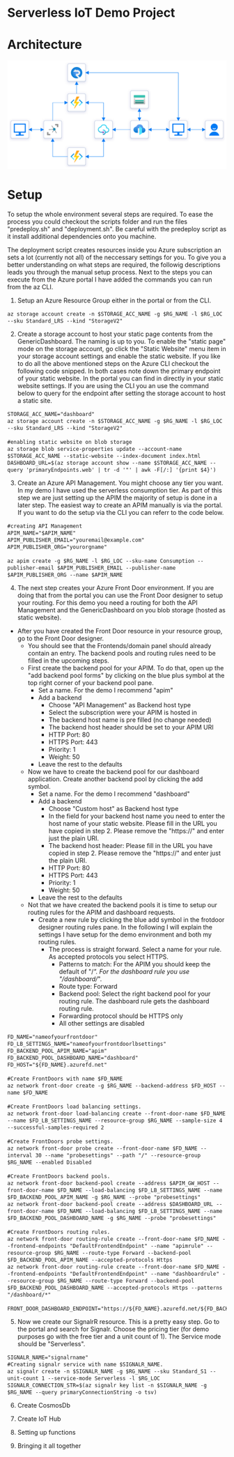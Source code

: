 # Serverless IoT Demo Project

# Architecture
![serverless-iot-architecture](/assets/serverless-iot-architecture.png)

# Setup
To setup the whole environment several steps are required. To ease the process you could checkout the scripts folder and run the files "predeploy.sh" and "deployment.sh". Be careful with the predeploy script as it install additional dependencies onto you machine.

The deployment script creates resources inside you Azure subscription an sets a lot (currently not all) of the neccessary settings for you. To give you a better understanding on what steps are required, the followig descriptions leads you through the manual setup process. Next to the steps you can execute from the Azure portal I have added the commands you can run from the az CLI.

1. Setup an Azure Resource Group either in the portal or from the CLI.

```
az storage account create -n $STORAGE_ACC_NAME -g $RG_NAME -l $RG_LOC --sku Standard_LRS --kind "StorageV2"
```

2. Create a storage account to host your static page contents from the GenericDashboard. The naming is up to you. To enable the "static page" mode on the storage account, go click the "Static Website" menu item in your storage account settings and enable the static website. If you like to do all the above mentioned steps on the Azure CLI checkout the following code snipped. In both cases note down the primary endpoint of your static website. In the portal you can find in directly in your static website settings. If you are using the CLI you an use the command below to query for the endpoint after setting the storage account to host a static site.

```
STORAGE_ACC_NAME="dashboard"
az storage account create -n $STORAGE_ACC_NAME -g $RG_NAME -l $RG_LOC --sku Standard_LRS --kind "StorageV2"

#enabling static website on blob storage
az storage blob service-properties update --account-name $STORAGE_ACC_NAME --static-website --index-document index.html
DASHBOARD_URL=$(az storage account show --name $STORAGE_ACC_NAME --query 'primaryEndpoints.web' | tr -d '"' | awk -F[/:] '{print $4}')
```

3. Create an Azure API Management. You might choose any tier you want. In my demo I have used the serverless consumption tier. As part of this step we are just setting up the APIM the majority of setup is done in a later step. The easiest way to create an APIM manually is via the portal. If you want to do the setup via the CLI you can referr to the code below.

```
#creating API Management
APIM_NAME="$APIM_NAME"
APIM_PUBLISHER_EMAIL="youremail@example.com"
APIM_PUBLISHER_ORG="yourorgname"

az apim create -g $RG_NAME -l $RG_LOC --sku-name Consumption --publisher-email $APIM_PUBLISHER_EMAIL --publisher-name $APIM_PUBLISHER_ORG --name $APIM_NAME
```

4. The next step creates your Azure Front Door environment. If you are doing that from the portal you can use the Front Door designer to setup your routing. For this demo you need a routing for both the API Management and the GenericDashboard on you blob storage (hosted as static website).

* After you have created the Front Door resource in your resource group, go to the Front Door designer.
  * You should see that the Frontends/domain panel should already contain an entry. The backend pools and routing rules need to be filled in the upcoming steps.
  * First create the backend pool for your APIM. To do that, open up the "add backend pool forms" by clicking on the blue plus symbol at the top right corner of your backend pool pane.
    * Set a name. For the demo I recommend "apim"
    * Add a backend
      * Choose "API Management" as Backend host type
      * Select the subscription were your APIM is hosted in
      * The backend host name is pre filled (no change needed)
      * The backend host header should be set to your APIM URI
      * HTTP Port: 80
      * HTTPS Port: 443
      * Priority: 1
      * Weight: 50
    * Leave the rest to the defaults
  * Now we have to create the backend pool for our dashboard application. Create another backend pool by clicking the add symbol.
    * Set a name. For the demo I recommend "dashboard"
    * Add a backend
      * Choose "Custom host" as Backend host type
      * In the field for your backend host name you need to enter the host name of your static website. Please fill in the URL you have copied in step 2. Please remove the "https://" and enter just the plain URI.
      * The backend host header: Please fill in the URL you have copied in step 2. Please remove the "https://" and enter just the plain URI.
      * HTTP Port: 80
      * HTTPS Port: 443
      * Priority: 1
      * Weight: 50
    * Leave the rest to the defaults
  * Not that we have created the backend pools it is time to setup our routing rules for the APIM and dashboard requests.
    * Create a new rule by clicking the blue add symbol in the frotdoor designer routing rules pane. In the following I will explain the settings I have setup for the demo environment and both my routing rules.
      * The process is straight forward. Select a name for your rule. As accepted protocols you select HTTPS.
        * Patterns to match: For the APIM you should keep the default of "/*". For the dashboard rule you use "/dashboard/*".
        * Route type: Forward
        * Backend pool: Select the right backend pool for your routing rule. The dashboard rule gets the dashboard routing rule.
        * Forwarding protocol should be HTTPS only
        * All other settings are disabled
```
FD_NAME="nameofyourfrontdoor"
FD_LB_SETTINGS_NAME="nameofyourfrontdoorlbsettings"
FD_BACKEND_POOL_APIM_NAME="apim"
FD_BACKEND_POOL_DASHBOARD_NAME="dashboard"
FD_HOST="${FD_NAME}.azurefd.net"

#Create FrontDoors with name $FD_NAME
az network front-door create -g $RG_NAME --backend-address $FD_HOST --name $FD_NAME

#Create FrontDoors load balancing settings.
az network front-door load-balancing create --front-door-name $FD_NAME --name $FD_LB_SETTINGS_NAME --resource-group $RG_NAME --sample-size 4 --successful-samples-required 2

#Create FrontDoors probe settings.
az network front-door probe create --front-door-name $FD_NAME --interval 30 --name "probesettings" --path "/" --resource-group $RG_NAME --enabled Disabled

#Create FrontDoors backend pools.
az network front-door backend-pool create --address $APIM_GW_HOST --front-door-name $FD_NAME --load-balancing $FD_LB_SETTINGS_NAME --name $FD_BACKEND_POOL_APIM_NAME -g $RG_NAME --probe "probesettings" 
az network front-door backend-pool create --address $DASHBOARD_URL --front-door-name $FD_NAME --load-balancing $FD_LB_SETTINGS_NAME --name $FD_BACKEND_POOL_DASHBOARD_NAME -g $RG_NAME --probe "probesettings"

#Create FrontDoors routing rules.
az network front-door routing-rule create --front-door-name $FD_NAME --frontend-endpoints "DefaultFrontendEndpoint" --name "apimrule" --resource-group $RG_NAME --route-type Forward --backend-pool $FD_BACKEND_POOL_APIM_NAME --accepted-protocols Https
az network front-door routing-rule create --front-door-name $FD_NAME --frontend-endpoints "DefaultFrontendEndpoint" --name "dashboardrule" --resource-group $RG_NAME --route-type Forward --backend-pool $FD_BACKEND_POOL_DASHBOARD_NAME --accepted-protocols Https --patterns "/dashboard/*"

FRONT_DOOR_DASHBOARD_ENDPOINT="https://${FD_NAME}.azurefd.net/${FD_BACKEND_POOL_DASHBOARD_NAME}/"
```

5. Now we create our SignalrR resource. This is a pretty easy step. Go to the portal and search for Signalr. Choose the pricing tier (for demo purposes go with the free tier and a unit count of 1). The Service mode should be "Serverless". 

```
SIGNALR_NAME="signalrname"
#Creating signalr service with name $SIGNALR_NAME.
az signalr create -n $SIGNALR_NAME -g $RG_NAME --sku Standard_S1 --unit-count 1 --service-mode Serverless -l $RG_LOC
SIGNALR_CONNECTION_STR=$(az signalr key list -n $SIGNALR_NAME -g $RG_NAME --query primaryConnectionString -o tsv)
```

6. Create CosmosDb

7. Create IoT Hub

8. Setting up functions

9. Bringing it all together